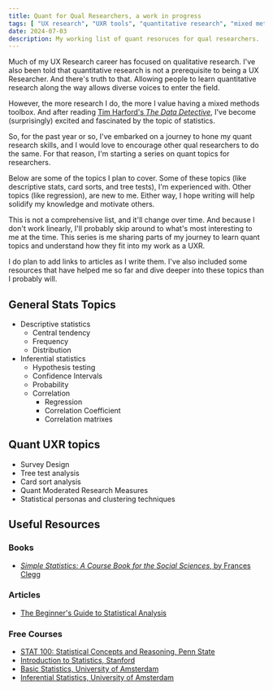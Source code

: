 ```yaml
---
title: Quant for Qual Researchers, a work in progress
tags: [ "UX research", "UXR tools", "quantitative research", "mixed methods" ]
date: 2024-07-03
description: My working list of quant resoruces for qual researchers.
---
```

Much of my UX Research career has focused on qualitative research. I've also been told that quantitative research is not a prerequisite to being a UX Researcher. And there's truth to that. Allowing people to learn quantitative research along the way allows diverse voices to enter the field.

However, the more research I do, the more I value having a mixed methods toolbox. And after reading [Tim Harford's *The Data Detective*](https://timharford.com/books/datadetective/), I've become (surprisingly) excited and fascinated by the topic of statistics. 


So, for the past year or so, I've embarked on a journey to hone my quant research skills, and I would love to encourage other qual researchers to do the same. For that reason, I'm starting a series on quant topics for researchers. 

Below are some of the topics I plan to cover. Some of these topics (like descriptive stats, card sorts, and tree tests), I'm experienced with. Other topics (like regression), are new to me. Either way, I hope writing will help solidify my knowledge and motivate others. 

This is not a comprehensive list, and it'll change over time. And because I don't work linearly, I'll probably skip around to what's most interesting to me at the time. This series is me sharing parts of my journey to learn quant topics and understand how they fit into my work as a UXR.

I do plan to add links to articles as I write them. I've also included some resources that have helped me so far and dive deeper into these topics than I probably will.

## General Stats Topics
- Descriptive statistics
	- Central tendency 
	- Frequency
	- Distribution
- Inferential statistics
	- Hypothesis testing
	- Confidence Intervals
	- Probability 
	- Correlation
		- Regression
		- Correlation Coefficient
		- Correlation matrixes

## Quant UXR topics
- Survey Design
- Tree test analysis
- Card sort analysis
- Quant Moderated Research Measures
- Statistical personas and clustering techniques

## Useful Resources
### Books
- [*Simple Statistics: A Course Book for the Social Sciences*, by Frances Clegg](https://www.amazon.com/Simple-Statistics-Course-Social-Sciences/dp/0521288029)
### Articles
- [The Beginner's Guide to Statistical Analysis](https://www.scribbr.com/category/statistics/)
### Free Courses
- [STAT 100: Statistical Concepts and Reasoning, Penn State](https://online.stat.psu.edu/stat100/)
- [Introduction to Statistics, Stanford](https://www.coursera.org/learn/stanford-statistics)
- [Basic Statistics, University of Amsterdam](https://www.coursera.org/learn/basic-statistics)
- [Inferential Statistics, University of Amsterdam](https://www.coursera.org/learn/inferential-statistics)